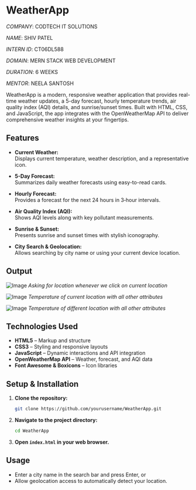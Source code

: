 # WeatherApp

_COMPANY_: CODTECH IT SOLUTIONS

_NAME_: SHIV PATEL

_INTERN ID_: CT06DL588

_DOMAIN_: MERN STACK WEB DEVELOPMENT

_DURATION_: 6 WEEKS

_MENTOR_: NEELA SANTOSH

WeatherApp is a modern, responsive weather application that provides real-time weather updates, a 5-day forecast, hourly temperature trends, air quality index (AQI) details, and sunrise/sunset times. Built with HTML, CSS, and JavaScript, the app integrates with the OpenWeatherMap API to deliver comprehensive weather insights at your fingertips.

## Features

- **Current Weather:**  
  Displays current temperature, weather description, and a representative icon.

- **5-Day Forecast:**  
  Summarizes daily weather forecasts using easy-to-read cards.

- **Hourly Forecast:**  
  Provides a forecast for the next 24 hours in 3‑hour intervals.

- **Air Quality Index (AQI):**  
  Shows AQI levels along with key pollutant measurements.

- **Sunrise & Sunset:**  
  Presents sunrise and sunset times with stylish iconography.

- **City Search & Geolocation:**  
  Allows searching by city name or using your current device location.

## Output
![Image](https://github.com/user-attachments/assets/5a0c9af8-7a44-408e-813a-aa2a7bdf696d)
_Asking for location whenever we click on current location_

![Image](https://github.com/user-attachments/assets/9c5d2607-baca-4f14-b597-f54c86aee593)
_Temperature of current location with all other attributes_

![Image](https://github.com/user-attachments/assets/cd6916e1-1d9d-4b1e-8bd6-6352ebd5f40b)
_Temperature of different location with all other attributes_


## Technologies Used

- **HTML5** – Markup and structure
- **CSS3** – Styling and responsive layouts
- **JavaScript** – Dynamic interactions and API integration
- **OpenWeatherMap API** – Weather, forecast, and AQI data
- **Font Awesome & Boxicons** – Icon libraries

## Setup & Installation

1. **Clone the repository:**

   ```bash
   git clone https://github.com/yourusername/WeatherApp.git
   ```

2. **Navigate to the project directory:**

   ```bash
   cd WeatherApp
   ```

3. **Open `index.html` in your web browser.**

## Usage

- Enter a city name in the search bar and press Enter, or
- Allow geolocation access to automatically detect your location.
